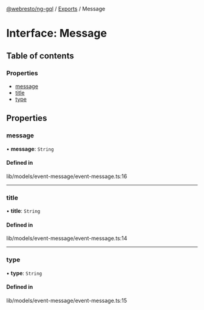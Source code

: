 [@webresto/ng-gql](../README.md) / [Exports](../modules.md) / Message

# Interface: Message

## Table of contents

### Properties

- [message](Message.md#message)
- [title](Message.md#title)
- [type](Message.md#type)

## Properties

### message

• **message**: `String`

#### Defined in

lib/models/event-message/event-message.ts:16

___

### title

• **title**: `String`

#### Defined in

lib/models/event-message/event-message.ts:14

___

### type

• **type**: `String`

#### Defined in

lib/models/event-message/event-message.ts:15
